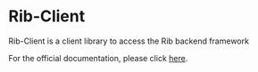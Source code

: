 # Rib-Client
Rib-Client is a client library to access the Rib backend framework

For the official documentation, please click [here](https://github.com/TheCollinCashio/Rib).
